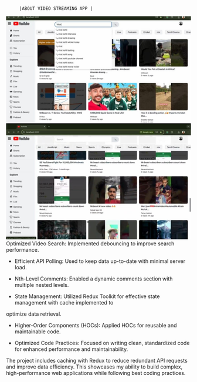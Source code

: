          |ABOUT VIDEO STREAMING APP |

![image alt](https://github.com/venugopalreddyM0007/video-streaming/blob/ea1f31d987510da6190450278bc82ccc94fdff22/WhatsApp%20Image%202024-12-13%20at%2013.25.32_0e952cb8%20-%20Copy.jpg)
![image alt](https://github.com/venugopalreddyM0007/video-streaming/blob/c840ccbf4c8ccefeac2d7399a7cb37d1e0b66b97/WhatsApp%20Image%202024-12-13%20at%2013.25.32_40677ed3.jpg)
Optimized Video Search: Implemented debouncing to improve search performance.

- Efficient API Polling: Used to keep data up-to-date with minimal server load.

- Nth-Level Comments: Enabled a dynamic comments section with multiple nested levels.

- State Management: Utilized Redux Toolkit for effective state management with cache implemented to

optimize data retrieval.

- Higher-Order Components (HOCs): Applied HOCs for reusable and maintainable code.

- Optimized Code Practices: Focused on writing clean, standardized code for enhanced performance and maintainability.

The project includes caching with Redux to reduce redundant API requests and improve data efficiency. This showcases my ability to build complex, high-performance web applications while following best coding practices.
